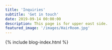 ```yaml
---
title: 'Inquiries'
subtitle: 'Get in touch'
date: 2019-09-14 00:00:00
description: This page is for upper east side.
featured_image: '/images/HairRoom.jpg'
---
```


{% include blog-index.html %}

